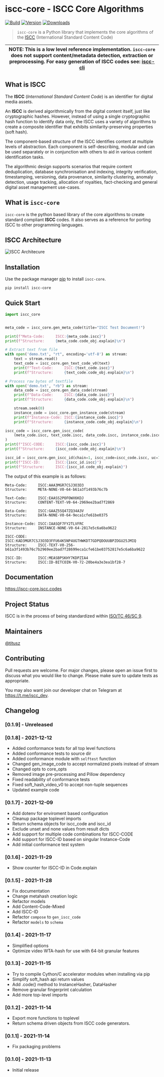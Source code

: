 # iscc-core - ISCC Core Algorithms

[![Build](https://github.com/iscc/iscc-core/actions/workflows/tests.yml/badge.svg)](https://github.com/iscc/iscc-core/actions/workflows/tests.yml)
[![Version](https://img.shields.io/pypi/v/iscc-core.svg)](https://pypi.python.org/pypi/iscc-core/)
[![Downloads](https://pepy.tech/badge/iscc-core)](https://pepy.tech/project/iscc-core)

> `iscc-core` is a Python library that implements the core algorithms of the [ISCC](https://iscc.codes)
(International Standard Content Code)

| NOTE: This is a low level reference implementation. `iscc-core` does not support content/metadata detection, extraction or preprocessing. For easy generation of ISCC codes see: [iscc-cli](https://github.com/iscc/iscc-cli) |
|-------------------------------------------------------------------------------------------------------------------------------------------------------------------------------------------------------------------------------|

## What is ISCC

The **ISCC** (*International Standard Content Code*) is an identifier for digital media
assets.

An **ISCC** is derived algorithmically from the digital content itself, just like
cryptographic hashes. However, instead of using a single cryptographic hash function to
identify data only, the ISCC uses a variety of algorithms to create a composite
identifier that exhibits similarity-preserving properties (soft hash).

The component-based structure of the ISCC identifies content at multiple levels of
abstraction. Each component is self-describing, modular and can be used separately or
in conjunction with others to aid in various content identification tasks.

The algorithmic design supports scenarios that require content deduplication, database
synchronisation and indexing, integrity verification, timestamping, versioning, data
provenance, similarity clustering, anomaly detection, usage tracking, allocation of
royalties, fact-checking and general digital asset management use-cases.

## What is `iscc-core`

`iscc-core` is the python based library of the core algorithms to create standard
compliant **ISCC** codes. It also serves as a reference for porting ISCC to other
programming languages.

## ISCC Architecture

![ISCC Architecure](https://raw.githubusercontent.com/iscc/iscc-core/master/docs/images/iscc-architecture.png)

## Installation

Use the package manager [pip](https://pip.pypa.io/en/stable/) to install `iscc-core`.

```bash
pip install iscc-core
```

## Quick Start

```python
import iscc_core


meta_code = iscc_core.gen_meta_code(title="ISCC Test Document!")

print(f"Meta-Code:     ISCC:{meta_code.iscc}")
print(f"Structure:     {meta_code.code_obj.explain}\n")

# Extract text from file
with open('demo.txt', "rt", encoding='utf-8') as stream:
    text = stream.read()
    text_code = iscc_core.gen_text_code_v0(text)
    print(f"Text-Code:     ISCC:{text_code.iscc}")
    print(f"Structure:     {text_code.code_obj.explain}\n")

# Process raw bytes of textfile
with open('demo.txt', "rb") as stream:
    data_code = iscc_core.gen_data_code(stream)
    print(f"Data-Code:     ISCC:{data_code.iscc}")
    print(f"Structure:     {data_code.code_obj.explain}\n")

    stream.seek(0)
    instance_code = iscc_core.gen_instance_code(stream)
    print(f"Instance-Code: ISCC:{instance_code.iscc}")
    print(f"Structure:     {instance_code.code_obj.explain}\n")

iscc_code = iscc_core.gen_iscc_code(
    (meta_code.iscc, text_code.iscc, data_code.iscc, instance_code.iscc)
)
print(f"ISCC-CODE:     ISCC:{iscc_code.iscc}")
print(f"Structure:     {iscc_code.code_obj.explain}\n")

iscc_id = iscc_core.gen_iscc_id(chain=1, iscc_code=iscc_code.iscc, uc=7)
print(f"ISCC-ID:       ISCC:{iscc_id.iscc}")
print(f"Structure:     ISCC:{iscc_id.code_obj.explain}")

```

The output of this example is as follows:

```
Meta-Code:     ISCC:AAA3MGR7CSJ3O3D3
Structure:     META-NONE-V0-64-b61a3f1493b76c7b

Text-Code:     ISCC:EAASS2POFOWX6KDJ
Structure:     CONTENT-TEXT-V0-64-2969ee2bad7f2869

Data-Code:     ISCC:GAAZ5SQ47ZQ34A3V
Structure:     DATA-NONE-V0-64-9eca1cfe61be0375

Instance-Code: ISCC:IAASQF7FY2TLVFRC
Structure:     INSTANCE-NONE-V0-64-2817e5c6a6ba9622

ISCC-CODE:     ISCC:KAD3MGR7CSJ3O3D3FFU64K5NP4UGTHWKDT7GDPQDOUUBPZOGU25JMIQ
Structure:     ISCC-TEXT-V0-256-b61a3f1493b76c7b2969ee2bad7f28699eca1cfe61be03752817e5c6a6ba9622

ISCC-ID:       ISCC:MEASBPSKHY7KDPZIA4
Structure:     ISCC:ID-BITCOIN-V0-72-20be4a3e3ea1bf28-7
```

## Documentation

https://iscc-core.iscc.codes

## Project Status

ISCC is in the process of being standardized within
[ISO/TC 46/SC 9](https://www.iso.org/standard/77899.html).

## Maintainers
[@titusz](https://github.com/titusz)

## Contributing

Pull requests are welcome. For major changes, please open an issue first to discuss
what you would like to change. Please make sure to update tests as appropriate.

You may also want join our developer chat on Telegram at <https://t.me/iscc_dev>.

## Changelog

### [0.1.9] - Unreleased

### [0.1.8] - 2021-12-12
- Added conformance tests for all top level functions
- Added conformance tests to source dir
- Added conformance module with `selftest` function
- Changed gen_image_code to accept normalized pixels instead of stream
- Changed opts to core_opts
- Removed image pre-processing and Pillow dependency
- Fixed readability of conformance tests
- Fixed soft_hash_video_v0 to accept non-tuple sequences
- Updated example code

### [0.1.7] - 2021-12-09

- Add dotenv for enviroment based configuration
- Cleanup package toplevel imports
- Return schema objects for iscc_code and iscc_id
- Exclude unset and none values from result dicts
- Add support for multiple code combinations for ISCC-CODE
- Add support for ISCC-ID based on singular Instance-Code
- Add initial conformance test system

### [0.1.6] - 2021-11-29
- Show counter for ISCC-ID in Code.explain

### [0.1.5] - 2021-11-28

- Fix documentation
- Change metahash creation logic
- Refactor models
- Add Content-Code-Mixed
- Add ISCC-ID
- Refactor `compose` to `gen_iscc_code`
- Refactor `models` to `schema`

### [0.1.4] - 2021-11-17
- Simplified options
- Optimize video WTA-hash for use with 64-bit granular features

### [0.1.3] - 2021-11-15
- Try to compile Cython/C accelerator modules when installing via pip
- Simplify soft_hash api return values
- Add .code() method to InstanceHasher, DataHasher
- Remove granular fingerprint calculation
- Add more top-level imports

### [0.1.2] - 2021-11-14
- Export more functions to toplevel
- Return schema driven objects from ISCC code generators.

### [0.1.1] - 2021-11-14
- Fix packaging problems

### [0.1.0] - 2021-11-13
- Initial release


